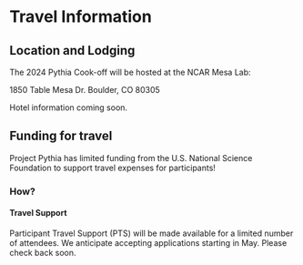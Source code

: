 # Travel Information

## Location and Lodging

The 2024 Pythia Cook-off will be hosted at the NCAR Mesa Lab:

1850 Table Mesa Dr.
Boulder, CO 80305

Hotel information coming soon.

## Funding for travel

Project Pythia has limited funding from the U.S. National Science Foundation to support travel expenses for participants!


### How?

#### Travel Support

Participant Travel Support (PTS) will be made available for a limited number of attendees. We anticipate accepting applications starting in May. Please check back soon.
